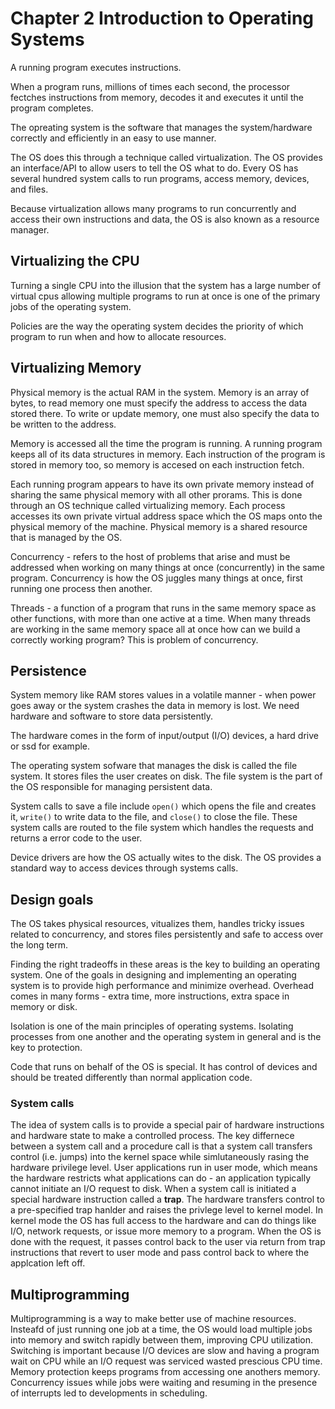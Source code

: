 # Chapter 2 Introduction to Operating Systems

A running program executes instructions.

When a program runs, millions of times each second, the processor fectches instructions from memory, decodes it and executes it until the program completes.

The opreating system is the software that manages the system/hardware correctly and efficiently in an easy to use manner.

The OS does this through a technique called virtualization. The OS provides an interface/API to allow users to tell the OS what to do. Every OS has several hundred system calls  to run programs, access memory, devices, and files.

Because virtualization allows many programs to run concurrently and access their own instructions and data, the OS is also known as a resource manager.

## Virtualizing the CPU

Turning a single CPU into the illusion that the system has a large number of virtual cpus allowing multiple programs to run at once is one of the primary jobs of the operating system.

Policies are the way the operating system decides the priority of which program to run when and how to allocate resources.

## Virtualizing Memory

Physical memory is the actual RAM in the system. Memory is an array of bytes, to read memory one must specify the address to access the data stored there. To write or update memory, one must also specify the data to be written to the address.

Memory is accessed all the time the program is running. A running program keeps all of its data structures in memory. Each instruction of the program is stored in memory too, so memory is accesed on each instruction fetch.

Each running program appears to have its own private memory instead of sharing the same physical memory with all other prorams. This is done through an OS technique called virtualizing memory. Each process accesses its own private virtual address space which the OS maps onto the physical memory of the machine. Physical memory is a shared resource that is managed by the OS.

Concurrency - refers to the host of problems that arise and must be addressed when working on many things at once (concurrently) in the same program. Concurrency is how the OS juggles many things at once, first running one process then another.

Threads - a function of a program that runs in the same memory space as other functions, with more than one active at a time. When many threads are working in the same memory space all at once how can we build a correctly working program?  This is problem of concurrency.

## Persistence

System memory like RAM stores values in a volatile manner - when power goes away or the system crashes the data in memory is lost. We need hardware and software to store data persistently.

The hardware comes in the form of input/output (I/O) devices, a hard drive or ssd for example.

The operating system sofware that manages the disk is called the file system. It stores files the user creates on disk. The file system is the part of the OS responsible for managing persistent data.

System calls to save a file include `open()` which opens the file and creates it, `write()` to write data to the file, and `close()` to close the file. These system calls are routed to the file system which handles the requests and returns a error code to the user.

Device drivers are how the OS actually wites to the disk. The OS provides a standard way to access devices through systems calls.

## Design goals

The OS takes physical resources, vitualizes them, handles tricky issues related to concurrency, and stores files persistently and safe to access over the long term.

Finding the right tradeoffs in these areas is the key to building an operating system. One of the goals in designing and implementing an operating system is to provide high performance and minimize overhead. Overhead comes in many forms - extra time, more instructions, extra space in memory or disk.

Isolation is one of the main principles of operating systems. Isolating processes from one another and the operating system in general and is the key to protection.

Code that runs on behalf of the OS is special. It has control of devices and should be treated differently than normal application code.

### System calls

The idea of system calls is to provide a special pair of hardware instructions and hardware state to make a controlled process. The key differnece between a system call and a procedure call is that a system call transfers control (i.e. jumps) into the kernel space while simlutaneously rasing the hardware privilege level. User applications run in user mode, which means the hardware restricts what applications can do - an application typically cannot initiate an I/O request to disk.  When a system call is initiated a special hardware instruction called a **trap**.  The hardware transfers control to a pre-specified trap hanlder and raises the privlege level to kernel model. In kernel mode the OS has full access to the hardware and can do things like I/O, network requests, or issue more memory to a program. When the OS is done with the request, it passes control back to the user via return from trap instructions that revert to user mode and pass control back to where the applcation left off.

## Multiprogramming

Multiprogramming is a way to make better use of machine resources. Insteafd of just running one job at a time, the OS would load multiple jobs into memory and switch rapidly between them, improving CPU utilization. Switching is important because I/O devices are slow and having a program wait on CPU while an I/O request was serviced wasted prescious CPU time.  Memory protection keeps programs from accessing one anothers memory. Concurrency issues while jobs were waiting and resuming in the presence of interrupts led to developments in scheduling.
